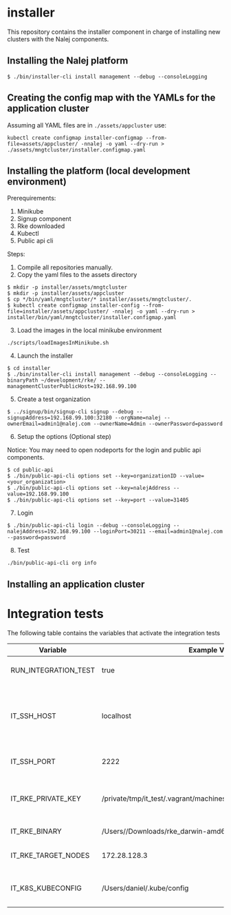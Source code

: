# installer

This repository contains the installer component in charge of installing new clusters with the Nalej components.

## Installing the Nalej platform

```
$ ./bin/installer-cli install management --debug --consoleLogging
```

## Creating the config map with the YAMLs for the application cluster

Assuming all YAML files are in `./assets/appcluster` use:

```
kubectl create configmap installer-configmap --from-file=assets/appcluster/ -nnalej -o yaml --dry-run > ./assets/mngtcluster/installer.configmap.yaml
```

## Installing the platform (local development environment)

Prerequirements:
1. Minikube
2. Signup component
3. Rke downloaded
4. Kubectl
5. Public api cli


Steps:

1. Compile all repositories manually.
2. Copy the yaml files to the assets directory

```
$ mkdir -p installer/assets/mngtcluster
$ mkdir -p installer/assets/appcluster
$ cp */bin/yaml/mngtcluster/* installer/assets/mngtcluster/.
$ kubectl create configmap installer-config --from-file=installer/assets/appcluster/ -nnalej -o yaml --dry-run > installer/bin/yaml/mngtcluster/installer.configmap.yaml
```

3. Load the images in the local minikube environment

```
./scripts/loadImagesInMinikube.sh
```

4. Launch the installer

```
$ cd installer
$ ./bin/installer-cli install management --debug --consoleLogging --binaryPath ~/development/rke/ --managementClusterPublicHost=192.168.99.100
```

5. Create a test organization

```
$ ../signup/bin/signup-cli signup --debug --signupAddress=192.168.99.100:32180 --orgName=nalej --ownerEmail=admin1@nalej.com --ownerName=Admin --ownerPassword=password
```

6. Setup the options (Optional step)

Notice: You may need to open nodeports for the login and public api components.

```
$ cd public-api
$ ./bin/public-api-cli options set --key=organizationID --value=<your_organization>
$ ./bin/public-api-cli options set --key=nalejAddress --value=192.168.99.100
$ ./bin/public-api-cli options set --key=port --value=31405
```

7. Login

```
$ ./bin/public-api-cli login --debug --consoleLogging --nalejAddress=192.168.99.100 --loginPort=30211 --email=admin1@nalej.com --password=password
```

8. Test

```
./bin/public-api-cli org info
```

## Installing an application cluster

# Integration tests

The following table contains the variables that activate the integration tests

| Variable  | Example Value | Description |
| ------------- | ------------- |------------- |
| RUN_INTEGRATION_TEST  | true | Run integration tests |
| IT_SSH_HOST | localhost | Host where a docker sshd image is running for SCP/SSH commands. |
| IT_SSH_PORT | 2222 | Port of the sshd server. |
| IT_RKE_PRIVATE_KEY| /private/tmp/it_test/.vagrant/machines/default/virtualbox/private_key | Private Key of the target vagrant machine |
| IT_RKE_BINARY | /Users/<yourUser>/Downloads/rke_darwin-amd64 | Path of the RKE binary |
| IT_RKE_TARGET_NODES | 172.28.128.3 | List of nodes to be installed |
| IT_K8S_KUBECONFIG | /Users/daniel/.kube/config| KubeConfig for the minikube credentials |